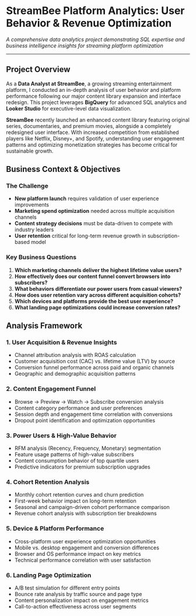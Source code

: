 # StreamBee Platform Analytics: User Behavior & Revenue Optimization

*A comprehensive data analytics project demonstrating SQL expertise and business intelligence insights for streaming platform optimization*

---

## Project Overview

As a **Data Analyst at StreamBee**, a growing streaming entertainment platform, I conducted an in-depth analysis of user behavior and platform performance following our major content library expansion and interface redesign. This project leverages **BigQuery** for advanced SQL analytics and **Looker Studio** for executive-level data visualization.

**StreamBee** recently launched an enhanced content library featuring original series, documentaries, and premium movies, alongside a completely redesigned user interface. With increased competition from established players like Netflix, Disney+, and Spotify, understanding user engagement patterns and optimizing monetization strategies has become critical for sustainable growth.

## Business Context & Objectives

### The Challenge
- **New platform launch** requires validation of user experience improvements
- **Marketing spend optimization** needed across multiple acquisition channels
- **Content strategy decisions** must be data-driven to compete with industry leaders
- **User retention** critical for long-term revenue growth in subscription-based model

### Key Business Questions
1. **Which marketing channels deliver the highest lifetime value users?**
2. **How effectively does our content funnel convert browsers into subscribers?**
3. **What behaviors differentiate our power users from casual viewers?**
4. **How does user retention vary across different acquisition cohorts?**
5. **Which devices and platforms provide the best user experience?**
6. **What landing page optimizations could increase conversion rates?**


## Analysis Framework

### 1. **User Acquisition & Revenue Insights**
- Channel attribution analysis with ROAS calculation
- Customer acquisition cost (CAC) vs. lifetime value (LTV) by source
- Conversion funnel performance across paid and organic channels
- Geographic and demographic acquisition patterns

### 2. **Content Engagement Funnel**
- Browse → Preview → Watch → Subscribe conversion analysis
- Content category performance and user preferences
- Session depth and engagement time correlation with conversions
- Dropout point identification and optimization opportunities

### 3. **Power Users & High-Value Behavior**
- RFM analysis (Recency, Frequency, Monetary) segmentation
- Feature usage patterns of high-value subscribers
- Content consumption behavior of top quartile users
- Predictive indicators for premium subscription upgrades

### 4. **Cohort Retention Analysis**
- Monthly cohort retention curves and churn prediction
- First-week behavior impact on long-term retention
- Seasonal and campaign-driven cohort performance comparison
- Revenue cohort analysis with subscription tier breakdowns

### 5. **Device & Platform Performance**
- Cross-platform user experience optimization opportunities
- Mobile vs. desktop engagement and conversion differences
- Browser and OS performance impact on key metrics
- Technical performance correlation with user satisfaction

### 6. **Landing Page Optimization**
- A/B test simulation for different entry points
- Bounce rate analysis by traffic source and page type
- Content personalization impact on engagement metrics
- Call-to-action effectiveness across user segments
